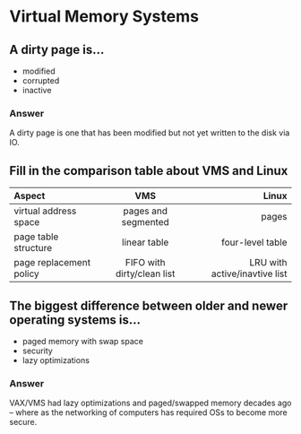 # Virtual Memory Systems

## A dirty page is…
- modified
- corrupted
- inactive

### Answer
A dirty page is one that has been modified but not yet written to the disk via IO.


## Fill in the comparison table about VMS and Linux
| Aspect                  |           VMS           |                  Linux |
|:------------------------|:-----------------------:|-----------------------:|
| virtual address space   |  pages and segmented    | pages                  |
| page table structure    |  linear table           | four-level table       |
| page replacement policy |  FIFO with dirty/clean list | LRU with active/inavtive list |

## The biggest difference between older and newer operating systems is…  
- paged memory with swap space
- security
- lazy optimizations

### Answer
VAX/VMS had lazy optimizations and paged/swapped memory decades ago – where as the networking of computers has required OSs to become more secure.  
